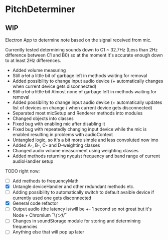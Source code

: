 
# PitchDeterminer
## **WIP**
Electron App to determine note based on the signal received from mic.

Currently tested determining sounds down to C1 ~ 32.7Hz (Less than 2Hz difference between C1 and B0)
so at the moment it's accurate enough down to at least 2Hz differences.

- Added volume measuring
- Still ~~a lot~~ a little bit of garbage left in methods waiting for removal
- Added possibility to change input audio device (+ automatically changes when current device gets disconnected)
- ~~Still a lot a little bit~~ Almost none ~~of~~ garbage left in methods waiting for removal
- Added possibility to change input audio device (+ automatically updates list of devices on change / when current device gets disconnected)
- Separated most micSetup and Renderer methods into modules
- Changed objects into classes
- Fixed bug with enabling mic after disabling it
- Fixed bug with repeatedly changing input device while the mic is enabled resulting in problems with audioContext
- Untangled logic, so it's a bit more simple and less convoluted now imo
- Added A-, B-, C- and D-weighting classes
- Changed audio volume measurment using weighting classes
- Added methods returning nyquist frequency and band range of current audioHandler setup

TODO right now:
- [ ] Add methods to frequencyMath
- [x] Untangle deviceHandler and other redundant methods etc.
- [ ] Adding possibility to automatically switch to default avaible device if currently used one gets disconnected
- [x] General code refactor
- [ ] Output audio (the latency is/will be +- 1 second so not great but it's Node + Chromium ¯\\_(ツ)_/¯
- [ ] Changes in soundStorage module for storing and determining frequencies
- [ ] Anything else that will pop up later
